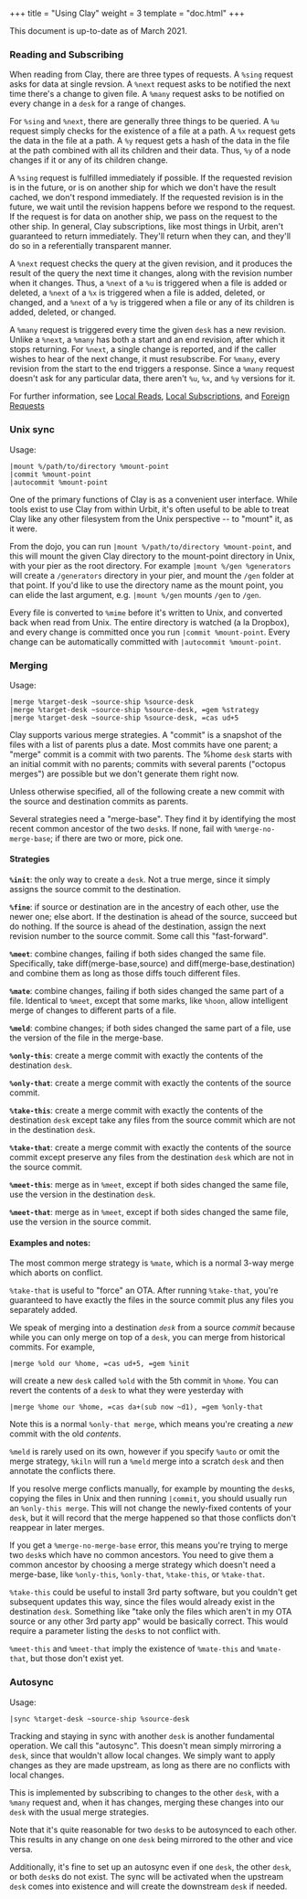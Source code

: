 +++
title = "Using Clay"
weight = 3
template = "doc.html"
+++

This document is up-to-date as of March 2021.

### Reading and Subscribing

When reading from Clay, there are three types of requests.  A
`%sing` request asks for data at single revsion.  A `%next`
request asks to be notified the next time there's a change to
given file.  A `%many` request asks to be notified on every
change in a `desk` for a range of changes.

For `%sing` and `%next`, there are generally three things to be
queried.  A `%u` request simply checks for the existence of a
file at a path.  A `%x` request gets the data in the file at a
path.  A `%y` request gets a hash of the data in the file at the
path combined with all its children and their data.  Thus, `%y`
of a node changes if it or any of its children change.

A `%sing` request is fulfilled immediately if possible.  If the
requested revision is in the future, or is on another ship for
which we don't have the result cached, we don't respond
immediately.  If the requested revision is in the future, we wait
until the revision happens before we respond to the request.  If
the request is for data on another ship, we pass on the request
to the other ship.  In general, Clay subscriptions, like most
things in Urbit, aren't guaranteed to return immediately.
They'll return when they can, and they'll do so in a
referentially transparent manner.

A `%next` request checks the query at the given revision, and it
produces the result of the query the next time it changes, along
with the revision number when it changes.  Thus, a `%next` of a
`%u` is triggered when a file is added or deleted, a `%next` of a
`%x` is triggered when a file is added, deleted, or changed, and
a `%next` of a `%y` is triggered when a file or any of its
children is added, deleted, or changed.

A `%many` request is triggered every time the given `desk` has a
new revision.  Unlike a `%next`, a `%many` has both a start and
an end revision, after which it stops returning.  For `%next`, a
single change is reported, and if the caller wishes to hear of
the next change, it must resubscribe.  For `%many`, every revision
from the start to the end triggers a response.  Since a `%many`
request doesn't ask for any particular data, there aren't `%u`,
`%x`, and `%y` versions for it.

For further information, see [Local Reads](@/docs/arvo/clay/local-reads.md),
[Local Subscriptions](@/docs/arvo/clay/local-sub.md), and [Foreign
Requests](@/docs/arvo/clay/foreign.md)

### Unix sync

Usage:
```
|mount %/path/to/directory %mount-point
|commit %mount-point
|autocommit %mount-point
```

One of the primary functions of Clay is as a convenient user
interface. While tools exist to use Clay from within Urbit, it's
often useful to be able to treat Clay like any other filesystem
from the Unix perspective -- to "mount" it, as it were.

From the dojo, you can run `|mount %/path/to/directory %mount-point`, and this
will mount the given Clay directory to the mount-point directory in Unix, with
your pier as the root directory. For example `|mount %/gen %generators` will
create a `/generators` directory in your pier, and mount the `/gen` folder at
that point. If you'd like to use the directory name as the mount point, you can
elide the last argument, e.g. `|mount %/gen` mounts `/gen` to `/gen`.

Every file is converted to `%mime` before it's written to Unix, and converted
back when read from Unix. The entire directory is watched (a la Dropbox), and
every change is committed once you run `|commit %mount-point`. Every change can
be automatically committed with `|autocommit %mount-point`.

### Merging

Usage:
```
|merge %target-desk ~source-ship %source-desk
|merge %target-desk ~source-ship %source-desk, =gem %strategy
|merge %target-desk ~source-ship %source-desk, =cas ud+5
```

Clay supports various merge strategies.  A "commit" is a snapshot of
the files with a list of parents plus a date.   Most commits have
one parent; a "merge" commit is a commit with two parents.  The
%home `desk` starts with an initial commit with no parents; commits
with several parents ("octopus merges") are possible but we don't
generate them right now.
                                                                      
Unless otherwise specified, all of the following create a new commit
with the source and destination commits as parents.
                                                                      
Several strategies need a "merge-base".  They find it by identifying
the most recent common ancestor of the two `desk`s.  If none, fail
with `%merge-no-merge-base`; if there are two or more, pick one.

#### Strategies
                                                                      
**`%init`**: the only way to create a `desk`.  Not a true merge, since it
simply assigns the source commit to the destination.
                                                                      
**`%fine`**: if source or destination are in the ancestry of each other,
use the newer one; else abort.  If the destination is ahead of the
source, succeed but do nothing.  If the source is ahead of the
destination, assign the next revision number to the source commit.
Some call this "fast-forward".
                                                                      
**`%meet`**: combine changes, failing if both sides changed the same file.
Specifically, take diff(merge-base,source) and
diff(merge-base,destination) and combine them as long as those diffs
touch different files.
                                                                      
**`%mate`**: combine changes, failing if both sides changed the same part
of a file.  Identical to `%meet`, except that some marks, like `%hoon`,
allow intelligent merge of changes to different parts of a file.
                                                                      
**`%meld`**: combine changes; if both sides changed the same part of a
file, use the version of the file in the merge-base.
                                                                      
**`%only-this`**: create a merge commit with exactly the contents of the
destination `desk`.
                                                                      
**`%only-that`**: create a merge commit with exactly the contents of the
source commit.
                                                                      
**`%take-this`**: create a merge commit with exactly the contents of the
destination `desk` except take any files from the source commit which
are not in the destination `desk`.
                                                                      
**`%take-that`**: create a merge commit with exactly the contents of the
source commit except preserve any files from the destination `desk`
which are not in the source commit.
                                                                      
**`%meet-this`**: merge as in `%meet`, except if both sides changed the same
file, use the version in the destination `desk`.
                                                                      
**`%meet-that`**: merge as in `%meet`, except if both sides changed the same
file, use the version in the source commit.
                                                                      
#### Examples and notes:
                                                                      
The most common merge strategy is `%mate`, which is a normal 3-way
merge which aborts on conflict.
                                                                      
`%take-that` is useful to "force" an OTA.  After running `%take-that`,
you're guaranteed to have exactly the files in the source commit plus
any files you separately added.
                                                                      
We speak of merging into a destination *`desk`* from a source *commit*
because while you can only merge on top of a `desk`, you can merge from
historical commits.  For example,
```                                                                    
|merge %old our %home, =cas ud+5, =gem %init
```
will create a new `desk` called `%old` with the 5th commit in `%home`.
You can revert the contents of a `desk` to what they were yesterday
with
```
|merge %home our %home, =cas da+(sub now ~d1), =gem %only-that
```
                                                                      
Note this is a normal `%only-that merge`, which means you're creating a
*new* commit with the old *contents*.
                                                                      
`%meld` is rarely used on its own, however if you specify `%auto` or
omit the merge strategy, `%kiln` will run a `%meld` merge into a scratch
`desk` and then annotate the conflicts there.
                                                                      
If you resolve merge conflicts manually, for example by mounting the
`desk`s, copying the files in Unix and then running `|commit`, you
should usually run an `%only-this merge`.  This will not change the
newly-fixed contents of your `desk`, but it will record that the merge
happened so that those conflicts don't reappear in later merges.
                                                                      
If you get a `%merge-no-merge-base` error, this means you're trying to
merge two `desk`s which have no common ancestors.  You need to give
them a common ancestor by choosing a merge strategy which doesn't
need a merge-base, like `%only-this`, `%only-that`, `%take-this`, or
`%take-that`.
                                                                      
`%take-this` could be useful to install 3rd party software, but you
couldn't get subsequent updates this way, since the files would
already exist in the destination `desk`.  Something like "take only
the files which aren't in my OTA source or any other 3rd party app"
would be basically correct.  This would require a parameter listing
the `desk`s to not conflict with.
                                                                      
`%meet-this` and `%meet-that` imply the existence of `%mate-this` and
`%mate-that`, but those don't exist yet.

### Autosync

Usage:
```
|sync %target-desk ~source-ship %source-desk
```

Tracking and staying in sync with another `desk` is another
fundamental operation. We call this "autosync". This doesn't mean
simply mirroring a `desk`, since that wouldn't allow local changes.
We simply want to apply changes as they are made upstream, as
long as there are no conflicts with local changes.

This is implemented by subscribing to changes to the other `desk`, with a
`%many` request and, when it has changes, merging these changes into our `desk`
with the usual merge strategies.

Note that it's quite reasonable for two `desk`s to be autosynced to
each other. This results in any change on one `desk` being mirrored
to the other and vice versa.

Additionally, it's fine to set up an autosync even if one `desk`,
the other `desk`, or both `desk`s do not exist. The sync will be
activated when the upstream `desk` comes into existence and will
create the downstream `desk` if needed.
